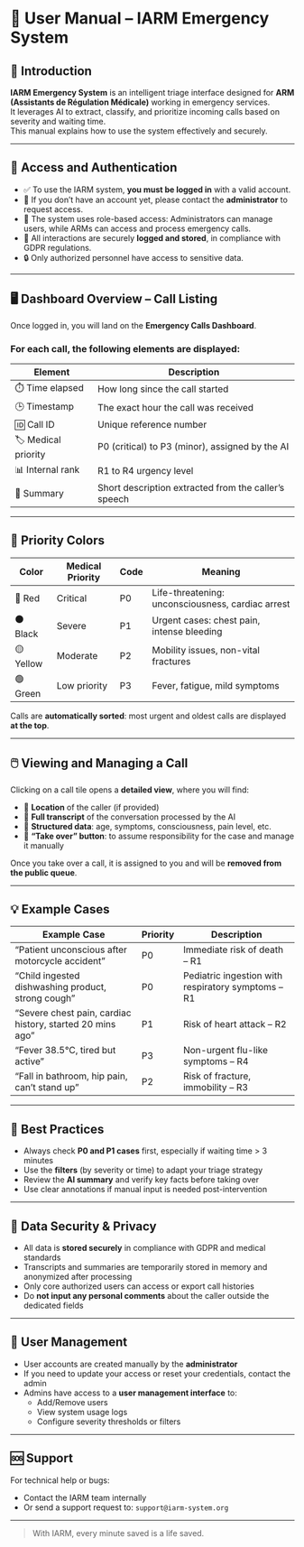 # 📘 User Manual – IARM Emergency System

## 🏁 Introduction

**IARM Emergency System** is an intelligent triage interface designed for **ARM (Assistants de Régulation Médicale)** working in emergency services.  
It leverages AI to extract, classify, and prioritize incoming calls based on severity and waiting time.  
This manual explains how to use the system effectively and securely.

---

## 🔐 Access and Authentication

- ✅ To use the IARM system, **you must be logged in** with a valid account.
- 👤 If you don’t have an account yet, please contact the **administrator** to request access.
- 🧠 The system uses role-based access: Administrators can manage users, while ARMs can access and process emergency calls.
- 💾 All interactions are securely **logged and stored**, in compliance with GDPR regulations.
- 🔒 Only authorized personnel have access to sensitive data.

---

## 🖥️ Dashboard Overview – Call Listing

Once logged in, you will land on the **Emergency Calls Dashboard**.

### For each call, the following elements are displayed:

| Element                   | Description                                             |
|---------------------------|---------------------------------------------------------|
| ⏱️ Time elapsed            | How long since the call started                        |
| 🕒 Timestamp               | The exact hour the call was received                   |
| 🆔 Call ID                | Unique reference number                                 |
| 🏷️ Medical priority       | P0 (critical) to P3 (minor), assigned by the AI        |
| 📊 Internal rank           | R1 to R4 urgency level                                  |
| 📄 Summary                | Short description extracted from the caller’s speech    |

---

## 🎨 Priority Colors

| Color       | Medical Priority | Code | Meaning                                              |
|-------------|------------------|------|------------------------------------------------------|
| 🔴 Red      | Critical          | P0   | Life-threatening: unconsciousness, cardiac arrest    |
| ⚫ Black     | Severe            | P1   | Urgent cases: chest pain, intense bleeding           |
| 🟡 Yellow   | Moderate          | P2   | Mobility issues, non-vital fractures                 |
| 🟢 Green    | Low priority      | P3   | Fever, fatigue, mild symptoms                        |

Calls are **automatically sorted**: most urgent and oldest calls are displayed **at the top**.

---

## 🖱️ Viewing and Managing a Call

Clicking on a call tile opens a **detailed view**, where you will find:

- 🧭 **Location** of the caller (if provided)
- 📜 **Full transcript** of the conversation processed by the AI
- 💬 **Structured data**: age, symptoms, consciousness, pain level, etc.
- 📍 **“Take over” button**: to assume responsibility for the case and manage it manually

Once you take over a call, it is assigned to you and will be **removed from the public queue**.

---

## 💡 Example Cases

| Example Case                                               | Priority | Description                                                        |
|------------------------------------------------------------|----------|--------------------------------------------------------------------|
| “Patient unconscious after motorcycle accident”            | P0       | Immediate risk of death – R1                                       |
| “Child ingested dishwashing product, strong cough”         | P0       | Pediatric ingestion with respiratory symptoms – R1                |
| “Severe chest pain, cardiac history, started 20 mins ago”  | P1       | Risk of heart attack – R2                                          |
| “Fever 38.5°C, tired but active”                           | P3       | Non-urgent flu-like symptoms – R4                                  |
| “Fall in bathroom, hip pain, can’t stand up”               | P2       | Risk of fracture, immobility – R3                                  |

---

## 📌 Best Practices

- Always check **P0 and P1 cases** first, especially if waiting time > 3 minutes
- Use the **filters** (by severity or time) to adapt your triage strategy
- Review the **AI summary** and verify key facts before taking over
- Use clear annotations if manual input is needed post-intervention

---

## 📂 Data Security & Privacy

- All data is **stored securely** in compliance with GDPR and medical standards
- Transcripts and summaries are temporarily stored in memory and anonymized after processing
- Only core authorized users can access or export call histories
- Do **not input any personal comments** about the caller outside the dedicated fields

---

## 👥 User Management

- User accounts are created manually by the **administrator**
- If you need to update your access or reset your credentials, contact the admin
- Admins have access to a **user management interface** to:
  - Add/Remove users
  - View system usage logs
  - Configure severity thresholds or filters

---

## 🆘 Support

For technical help or bugs:
- Contact the IARM team internally
- Or send a support request to: `support@iarm-system.org`

---

> With IARM, every minute saved is a life saved.
